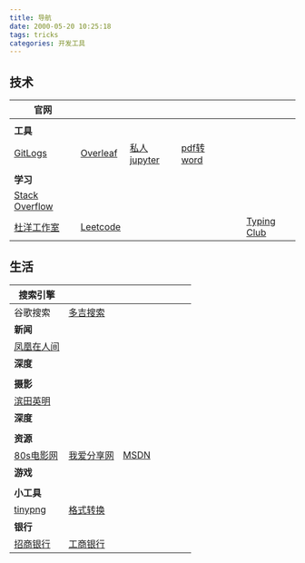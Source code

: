 ```yaml
---
title: 导航
date: 2000-05-20 10:25:18
tags: tricks
categories: 开发工具
---
```


## 技术

| 官网                                                         |                                                              |                                                              |                                                              |                          |                          |                                                              |
| ------------------------------------------------------------ | ------------------------------------------------------------ | ------------------------------------------------------------ | ------------------------------------------------------------ | ------------------------ | ------------------------ | ------------------------------------------------------------ |
| <a href='' title=''></a>                                     | <a href='' title=''></a>                                     | <a href='' title=''></a>                                     | <a href='' title=''></a>                                     | <a href='' title=''></a> | <a href='' title=''></a> | <a href='' title=''></a>                                     |
| **工具**                                                     |                                                              |                                                              |                                                              |                          |                          |                                                              |
| <a href='https://www.gitlogs.com/' title='GitHub网站检索引擎'>GitLogs</a> | <a href='https://www.overleaf.com/' title='Latex写作'>Overleaf</a> | <a href='http://47.93.203.250:8888' title='私人jupyter'>私人jupyter</a> | <a href='https://www.addpdf.cn/pdf-to-word' title=''>pdf转word</a> | <a href='' title=''></a> | <a href='' title=''></a> | <a href='' title=''></a>                                     |
|                                                              |                                                              |                                                              |                                                              |                          |                          |                                                              |
| **学习**                                                     |                                                              |                                                              |                                                              |                          |                          |                                                              |
| <a href='https://stackoverflow.com/' title='多看瞅瞅别人的问题'>Stack Overflow</a> | <a href='' title=''></a>                                     | <a href='' title=''></a>                                     | <a href='' title=''></a>                                     | <a href='' title=''></a> | <a href='' title=''></a> | <a href='' title=''></a>                                     |
| <a href='www.doyoung.net' title='很棒的硬件开发入门渠道'>杜洋工作室</a> | <a href='https://leetcode.com/' title='算法题'>Leetcode</a>  | <a href='' title=''></a>                                     | <a href='' title=''></a>                                     | <a href='' title=''></a> | <a href='' title=''></a> | <a href='https://www.typingclub.com/' title='我觉得是最强的敲字练习软件'>Typing Club</a> |



## 生活

| 搜索引擎                                                     |                                                              |                                                              |                          |                          |                          |                          |
| ------------------------------------------------------------ | ------------------------------------------------------------ | ------------------------------------------------------------ | ------------------------ | ------------------------ | ------------------------ | ------------------------ |
| <a herf='' title='最强搜索引擎'>谷歌搜索</a>                 | <a href='https://www.dogedoge.com/' title='误导较少的搜索引擎'>多吉搜索</a> |                                                              |                          |                          |                          |                          |
| **新闻**                                                     |                                                              |                                                              |                          |                          |                          |                          |
| <a href='http://news.ifeng.com/living/' title='观察世间和时间'>凤凰在人间</a> |                                                              |                                                              |                          |                          |                          |                          |
| **深度**                                                     |                                                              |                                                              |                          |                          |                          |                          |
|                                                              |                                                              |                                                              |                          |                          |                          |                          |
| **摄影**                                                     |                                                              |                                                              |                          |                          |                          |                          |
| <a href='http://hideakihamada.com/' title='日系摄影代表'>滨田英明</a> |                                                              |                                                              |                          |                          |                          |                          |
| **深度**                                                     |                                                              |                                                              |                          |                          |                          |                          |
| <a href='' title=''></a>                                     | <a href='' title=''></a>                                     | <a href='' title=''></a>                                     | <a href='' title=''></a> | <a href='' title=''></a> | <a href='' title=''></a> | <a href='' title=''></a> |
| **资源**                                                     |                                                              |                                                              |                          |                          |                          |                          |
| <a href='http://80smp4.cc/' title='看剧看电影'>80s电影网</a> | <a href='http://www.zhanshaoyi.com/' title='软件破解'>我爱分享网</a> | <a href='https://msdn.itellyou.cn/' title='操作系统镜像'>MSDN</a> | <a href='' title=''></a> | <a href='' title=''></a> | <a href='' title=''></a> | <a href='' title=''></a> |
| **游戏**                                                     |                                                              |                                                              |                          |                          |                          |                          |
| <a href='' title=''></a>                                     | <a href='' title=''></a>                                     | <a href='' title=''></a>                                     | <a href='' title=''></a> | <a href='' title=''></a> | <a href='' title=''></a> | <a href='' title=''></a> |
| **小工具**                                                   |                                                              |                                                              |                          |                          |                          |                          |
| <a href='https://tinypng.com/' title='图片压缩'>tinypng</a>  | <a href='https://cn.office-converter.com/' title='超强超全的格式转换'>格式转换</a> | <a href='' title=''></a>                                     | <a href='' title=''></a> | <a href='' title=''></a> | <a href='' title=''></a> | <a href='' title=''></a> |
| **银行**                                                     |                                                              |                                                              |                          |                          |                          |                          |
| <a href='http://www.cmbchina.com/' title='最喜欢的国内银行'>招商银行</a> | <a href='' title=''>工商银行</a>                             |                                                              |                          |                          |                          |                          |









